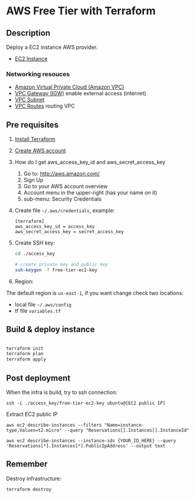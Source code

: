 # AWS Free Tier with Terraform

## Description

Deploy a EC2 instance AWS provider.

* [EC2 Instance](https://docs.aws.amazon.com/es_es/AWSEC2/latest/UserGuide/concepts.html)

### Networking resouces

* [Amazon Virtual Private Cloud (Amazon VPC)](https://docs.aws.amazon.com/es_es/vpc/latest/userguide/what-is-amazon-vpc.html)
* [VPC Gateway (IGW)](https://docs.aws.amazon.com/es_es/vpc/latest/userguide/VPC_Internet_Gateway.html) enable external access (internet)
* [VPC Subnet](https://docs.aws.amazon.com/es_es/vpc/latest/userguide/working-with-vpcs.html#AddaSubnet)
* [VPC Routes](https://docs.aws.amazon.com/es_es/vpc/latest/userguide/VPC_Route_Tables.html) routing VPC

## Pre requisites

1. [Install Terraform](https://learn.hashicorp.com/terraform/getting-started/install.html)
2. [Create AWS account](https://docs.aws.amazon.com/es_es/organizations/latest/userguide/orgs_manage_accounts_create.html)
3. How do I get aws_access_key_id and aws_secret_access_key

    1. Go to: http://aws.amazon.com/
    2. Sign Up
    3. Go to your AWS account overview
    4. Account menu in the upper-right (has your name on it)
    5. sub-menu: Security Credentials

4. Create file `~/.aws/credentials`, example:

   ```text
   [terraform]
   aws_access_key_id = access_key
   aws_secret_access_key = secret_access_key 
   ```

5. Create SSH key:

   ```bash
   cd ./access_key

   # create private key and public key
   ssh-keygen -f free-tier-ec2-key
   ```

6. Region:

The default region is `us-east-1`, if you want change check two locations:

* local file `~/.aws/config`
* tf file `variables.tf`

## Build & deploy instance

```bash

terraform init
terraform plan
terraform apply

```

## Post deployment

When the infra is build, try to ssh connection:

`ssh -i ./access_key/free-tier-ec2-key ubuntu@[EC2 public IP]`

Extract EC2 public IP

`aws ec2 describe-instances --filters "Name=instance-type,Values=t2.micro" --query "Reservations[].Instances[].InstanceId"`

`aws ec2 describe-instances --instance-ids {YOUR_ID_HERE} --query 'Reservations[*].Instances[*].PublicIpAddress' --output text`

## Remember

Destroy infrastructure:

`terraform destroy`
